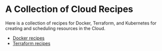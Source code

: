 # A Collection of Cloud Recipes

Here is a collection of recipes for Docker, Terraform, and Kubernetes for creating and scheduling resources in the Cloud.

* [Docker recipes](docker)
* [Terraform recipes](terraform)
